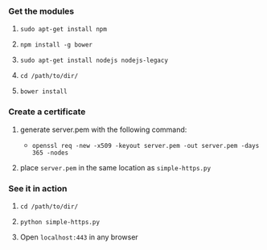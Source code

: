 ### Get the modules

1. `sudo apt-get install npm`

2. `npm install -g bower`

3. `sudo apt-get install nodejs nodejs-legacy`

4. `cd /path/to/dir/`

5. `bower install`

### Create a certificate

1.  generate server.pem with the following command:

    * `openssl req -new -x509 -keyout server.pem -out server.pem -days 365 -nodes`

2. place `server.pem` in the same location as `simple-https.py`

### See it in action

1. `cd /path/to/dir/`

2. `python simple-https.py`

3. Open `localhost:443` in any browser
